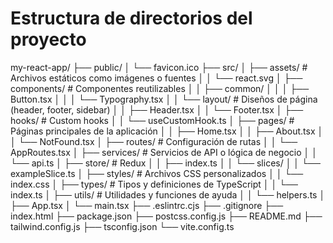 # Estructura de directorios del proyecto
my-react-app/
├── public/
│   └── favicon.ico
├── src/
│   ├── assets/                 # Archivos estáticos como imágenes o fuentes
│   │   └── react.svg
│   ├── components/             # Componentes reutilizables
│   │   ├── common/
│   │   │   ├── Button.tsx
│   │   │   └── Typography.tsx
│   │   └── layout/             # Diseños de página (header, footer, sidebar)
│   │       ├── Header.tsx
│   │       └── Footer.tsx
│   ├── hooks/                  # Custom hooks
│   │   └── useCustomHook.ts
│   ├── pages/                  # Páginas principales de la aplicación
│   │   ├── Home.tsx
│   │   ├── About.tsx
│   │   └── NotFound.tsx
│   ├── routes/                 # Configuración de rutas
│   │   └── AppRoutes.tsx
│   ├── services/               # Servicios de API o lógica de negocio
│   │   └── api.ts
│   ├── store/                  # Redux
│   │   ├── index.ts
│   │   └── slices/
│   │       └── exampleSlice.ts
│   ├── styles/                 # Archivos CSS personalizados
│   │   └── index.css
│   ├── types/                  # Tipos y definiciones de TypeScript
│   │   └── index.ts
│   ├── utils/                  # Utilidades y funciones de ayuda
│   │   └── helpers.ts
│   ├── App.tsx
│   └── main.tsx
├── .eslintrc.cjs
├── .gitignore
├── index.html
├── package.json
├── postcss.config.js
├── README.md
├── tailwind.config.js
├── tsconfig.json
└── vite.config.ts
